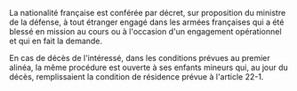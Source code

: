 La nationalité française est conférée par décret, sur proposition du ministre de la défense, à tout étranger engagé dans les armées françaises qui a été blessé en mission au cours ou à l'occasion d'un engagement opérationnel et qui en fait la demande. 


En cas de décès de l'intéressé, dans les conditions prévues au premier alinéa, la même procédure est ouverte à ses enfants mineurs qui, au jour du décès, remplissaient la condition de résidence prévue à l'article 22-1.

